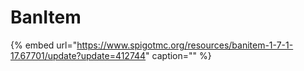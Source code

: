 # BanItem

{% embed url="https://www.spigotmc.org/resources/banitem-1-7-1-17.67701/update?update=412744" caption="" %}


